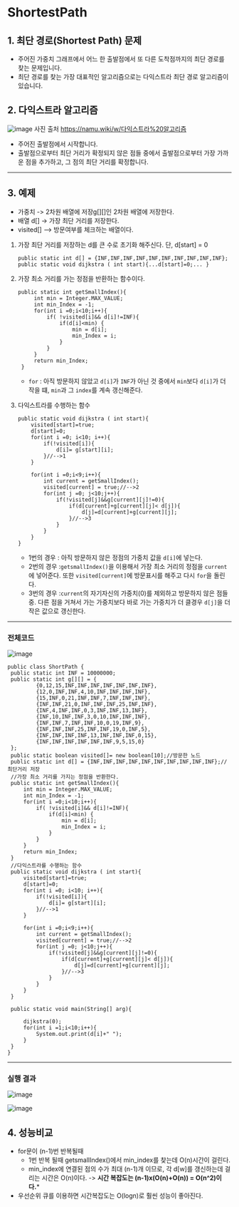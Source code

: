 # ShortestPath

## 1. 최단 경로(Shortest Path) 문제
- 주어진 가중치 그래프에서 어느 한 출발점에서 또 다른 도착점까지의 최단 경로를 찾는 문제입니다.
- 최단 경로를 찾는 가장 대표적인 알고리즘으로는 다익스트라 최단 경로 알고리즘이 있습니다.

## 2. 다익스트라 알고리즘
![image](https://user-images.githubusercontent.com/80517119/113986755-8b998380-9888-11eb-99c7-639aadede733.png)
사진 출처 https://namu.wiki/w/다익스트라%20알고리즘
- 주어진 출발점에서 시작합니다.
- 출발점으로부터 최단 거리가 확정되지 않은 점들 중에서 출발점으로부터 가장 가까운 점을 추가하고, 그 점의 최단 거리를 확정합니다.
---
## 3. 예제
- 가중치 -> 2차원 배열에 저장g[][]인 2차원 배열에 저장한다.
- 배열 d[] -> 가장 최단 거리를 저장한다.
- visited[] --> 방문여부를 체크하는 배열이다.
1. 가장 최단 거리를 저장하는 d를 큰 수로 초기화 해주신다. 단, d[start] = 0
    ```
    public static int d[] = {INF,INF,INF,INF,INF,INF,INF,INF,INF,INF};
    public static void dijkstra ( int start){...d[start]=0;... }
    ```
2. 가장 최소 거리를 가는 정점을 반환하는 함수이다.
   ```
   public static int getSmallIndex(){
        int min = Integer.MAX_VALUE;
        int min_Index = -1;
        for(int i =0;i<10;i++){
            if( !visited[i]&& d[i]!=INF){
                if(d[i]<min) {
                    min = d[i];
                    min_Index = i;
                }
            }
        }
        return min_Index;
    }
    ```
    - ```for``` : 아직 방문하지 않았고 ```d[i]```가 ```INF```가 아닌 것 중에서 ```min```보다 ```d[i]```가 더 작을 떄,  ```min```과 그 ```index```를 계속 갱신해준다.

3. 다익스트라를 수행하는 함수
    ```
    public static void dijkstra ( int start){
        visited[start]=true;
        d[start]=0;
        for(int i =0; i<10; i++){
            if(!visited[i]){
                d[i]= g[start][i];
            }//-->1
        }

        for(int i =0;i<9;i++){
            int current = getSmallIndex();
            visited[current] = true;//-->2
            for(int j =0; j<10;j++){
                if(!visited[j]&&g[current][j]!=0){
                    if(d[current]+g[current][j]< d[j]){
                        d[j]=d[current]+g[current][j];
                    }//-->3
                }
            }
        }
    }
    ```
    - 1번의 경우 : 아직 방문하지 않은 정점의 가중치 값을 ```d[i]```에 넣는다.
    - 2번의 경우 :```getsmallIndex()```을 이용해서 가장 최소 거리의 정점을 ```current```에 넣어준다. 또한 ```visited[current]```에 방문표시를 해주고 다시 ```for```을 돌린다.
    - 3번의 경우 :```current```의 자기자신의 가중치(0)를 제외하고 방문하지 않은 점들 중. 다른 점을 거쳐서 가는 가중치보다 바로 가는 가중치가 더 클경우 ```d[j]```을 더 작은 값으로 갱신한다.
---
### 전체코드
![image](https://user-images.githubusercontent.com/80517119/114003741-f8b51500-9898-11eb-93c6-240cdf6db500.png)
   ```
   public class ShortPath {
    public static int INF = 10000000;
    public static int g[][] = {
            {0,12,15,INF,INF,INF,INF,INF,INF,INF},
            {12,0,INF,INF,4,10,INF,INF,INF,INF},
            {15,INF,0,21,INF,INF,7,INF,INF,INF},
            {INF,INF,21,0,INF,INF,INF,25,INF,INF},
            {INF,4,INF,INF,0,3,INF,INF,13,INF},
            {INF,10,INF,INF,3,0,10,INF,INF,INF},
            {INF,INF,7,INF,INF,10,0,19,INF,9},
            {INF,INF,INF,25,INF,INF,19,0,INF,5},
            {INF,INF,INF,INF,13,INF,INF,INF,0,15},
            {INF,INF,INF,INF,INF,INF,9,5,15,0}
    };
    public static boolean visited[]= new boolean[10];//방문한 노드
    public static int d[] = {INF,INF,INF,INF,INF,INF,INF,INF,INF,INF};//최단거리 저장
    //가장 최소 거리를 가지는 정점을 반환한다.
    public static int getSmallIndex(){
        int min = Integer.MAX_VALUE;
        int min_Index = -1;
        for(int i =0;i<10;i++){
            if( !visited[i]&& d[i]!=INF){
                if(d[i]<min) {
                    min = d[i];
                    min_Index = i;
                }
            }
        }
        return min_Index;
    }
    //다익스트라를 수행하는 함수
    public static void dijkstra ( int start){
        visited[start]=true;
        d[start]=0;
        for(int i =0; i<10; i++){
            if(!visited[i]){
                d[i]= g[start][i];
            }//-->1
        }

        for(int i =0;i<9;i++){
            int current = getSmallIndex();
            visited[current] = true;//-->2
            for(int j =0; j<10;j++){
                if(!visited[j]&&g[current][j]!=0){
                    if(d[current]+g[current][j]< d[j]){
                        d[j]=d[current]+g[current][j];
                    }//-->3
                }
            }
        }
    }

    public static void main(String[] arg){

        dijkstra(0);
        for(int i =1;i<10;i++){
            System.out.print(d[i]+" ");
        }
    }
}
```
---
### 실행 결과
![image](https://user-images.githubusercontent.com/80517119/114003653-e2a75480-9898-11eb-8fdd-904556ddd70c.png)

![image](https://user-images.githubusercontent.com/80517119/114003926-200be200-9899-11eb-9ef4-a4adb796ca4a.png)

## 4. 성능비교 
-  for문이 (n-1)번 반복될때 
   * 1번 반복 될때 getsmallIndex()에서 min_index를 찾는데 O(n)시간이 걸린다.
   * min_index에 연결된 점의 수가 최대 (n-1)개 이므로, 각 d[w]를 갱신하는데 걸리는 시간은 O(n)이다.
-> **시간 복잡도는 (n-1)x(O(n)+O(n)) = O(n^2)이다.***
-  우선순위 큐를 이용하면 시간복잡도는 O(logn)로 훨씬 성능이 좋아진다.
